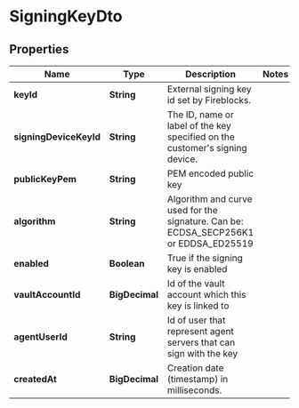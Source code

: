 

# SigningKeyDto


## Properties

| Name | Type | Description | Notes |
|------------ | ------------- | ------------- | -------------|
|**keyId** | **String** | External signing key id set by Fireblocks. |  |
|**signingDeviceKeyId** | **String** | The ID, name or label of the key specified on the customer&#39;s signing device. |  |
|**publicKeyPem** | **String** | PEM encoded public key |  |
|**algorithm** | **String** | Algorithm and curve used for the signature. Can be: ECDSA_SECP256K1 or EDDSA_ED25519 |  |
|**enabled** | **Boolean** | True if the signing key is enabled |  |
|**vaultAccountId** | **BigDecimal** | Id of the vault account which this key is linked to |  |
|**agentUserId** | **String** | Id of user that represent agent servers that can sign with the key |  |
|**createdAt** | **BigDecimal** | Creation date (timestamp) in milliseconds. |  |



